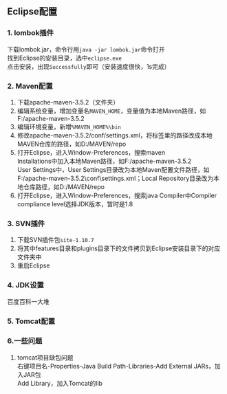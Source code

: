 ## Eclipse配置
### 1. lombok插件
下载lombok.jar，命令行用`java -jar lombok.jar`命令打开  
找到Eclipse的安装目录，选中`eclipse.exe`  
点击安装，出现`Successfully`即可（安装速度很快，1s完成）

### 2. Maven配置
1. 下载apache-maven-3.5.2（文件夹）  
2. 编辑系统变量，增加变量名`MAVEN_HOME`，变量值为本地Maven路径，如F:/apache-maven-3.5.2
3. 编辑环境变量，新增`%MAVEN_HOME%\bin`
4. 修改apache-maven-3.5.2/conf/settings.xml，将标签<localRepository>里的路径改成本地MAVEN仓库的路径，如D:/MAVEN/repo  
5. 打开Eclipse，进入Window-Preferences，搜索maven  
Installations中加入本地Maven路径，如F:/apache-maven-3.5.2  
User Settings中，User Settings目录改为本地Maven配置文件路径，如F:/apache-maven-3.5.2\conf\settings.xml；Local Repository目录改为本地仓库路径，如D:/MAVEN/repo  
6. 打开Eclipse，进入Window-Preferences，搜索java
Compiler中Compiler compliance level选择JDK版本，暂时是1.8  

### 3. SVN插件
1. 下载SVN插件包`site-1.10.7`
2. 将其中features目录和plugins目录下的文件拷贝到Eclipse安装目录下的对应文件夹中
3. 重启Eclipse

### 4. JDK设置
百度百科一大堆

### 5. Tomcat配置


### 6.一些问题
1. tomcat项目缺包问题  
右键项目名-Properties-Java Build Path-Libraries-Add External JARs，加入JAR包  
Add Library，加入Tomcat的lib



